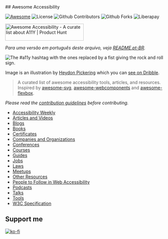 <div class="github-widget" data-repo="brunopulis/awesome-a11y"></div>
<script async src="https://pagead2.googlesyndication.com/pagead/js/adsbygoogle.js"></script><ins class="adsbygoogle" style="display:block" data-ad-client="ca-pub-6890694312814945" data-ad-slot="5473692530" data-ad-format="auto"  data-full-width-responsive="true"></ins><script>(adsbygoogle = window.adsbygoogle || []).push({});</script>
## Awesome Accessibility

[![Awesome](https://awesome.re/badge.svg)](https://awesome.re)
![License](https://img.shields.io/badge/license-CC0%201.0-green)
![Github Contributors](https://img.shields.io/github/contributors/brunopulis/awesome-a11y)
![Github Forks](https://img.shields.io/github/forks/brunopulis/awesome-a11y?style=flat-square)
![Liberapay](https://img.shields.io/liberapay/patrons/brunopulis.svg)

<a href="https://www.producthunt.com/posts/awesome-accessibility?utm_source=badge-featured&utm_medium=badge&utm_souce=badge-awesome&#0045;accessibility" target="_blank"><img src="https://api.producthunt.com/widgets/embed-image/v1/featured.svg?post_id=339140&theme=light" alt="Awesome&#0032;Accessibility&#0032; - A&#0032;curate&#0032;list&#0032;about&#0032;A11Y | Product Hunt" style="width: 250px; height: 54px;" width="250" height="54" /></a>

_Para uma versão em português deste arquivo, veja [README.pt-BR](https://github.com/brunopulis/awesome-a11y/blob/master/README-pt-br.md)._

![The #a11y hashtag with the ones replaced by a fist giving the rock and roll sign.](https://user-images.githubusercontent.com/1204692/30697506-9fd3020c-9eb5-11e7-95ca-a6c56785dd66.png)

Image is an illustration by [Heydon Pickering](http://www.heydonworks.com/) which you can [see on Dribble](https://dribbble.com/shots/2121794-rock-n-roll-a11y).

> A curated list of awesome accessibility tools, articles, and resources.
> Inspired by [awesome-svg](https://github.com/willianjusten/awesome-svg), [awesome-webcomponents](https://github.com/obetomuniz/awesome-webcomponents) and [awesome-flexbox](https://github.com/afonsopacifer/awesome-flexbox).

_Please read the [contribution guidelines](https://github.com/brunopulis/awesome-a11y/blob/master/CONTRIBUTING.md) before contributing._


- [Accessibility Weekly](https://github.com/brunopulis/awesome-a11y/blob/master/topics/newsletter.md)
- [Articles and Videos](https://github.com/brunopulis/awesome-a11y/blob/master/topics/articles-and-videos.md)
- [Blogs](https://github.com/brunopulis/awesome-a11y/blob/master/topics/blogs.md)
- [Books](https://github.com/brunopulis/awesome-a11y/blob/master/topics/books.md)
- [Certificates](https://github.com/brunopulis/awesome-a11y/blob/master/topics/certificates.md)
- [Companies and Organizations](https://github.com/brunopulis/awesome-a11y/blob/master/topics/companies-and-organizations.md)
- [Conferences](https://github.com/brunopulis/awesome-a11y/blob/master/topics/conferences.md)
- [Courses](https://github.com/brunopulis/awesome-a11y/blob/master/topics/courses.md)
- [Guides](https://github.com/brunopulis/awesome-a11y/blob/master/topics/guides.md)
- [Jobs](https://github.com/brunopulis/awesome-a11y/blob/master/topics/jobs.md)
- [Laws](https://github.com/brunopulis/awesome-a11y/blob/master/topics/laws.md)
- [Meetups](https://github.com/brunopulis/awesome-a11y/blob/master/topics/meetups.md)
- [Other Resources](https://github.com/brunopulis/awesome-a11y/blob/master/topics/other-resources.md)
- [People to Follow in Web Accessibility](https://github.com/brunopulis/awesome-a11y/blob/master/topics/people.md)
- [Podcasts](https://github.com/brunopulis/awesome-a11y/blob/master/topics/podcasts.md)
- [Talks](https://github.com/brunopulis/awesome-a11y/blob/master/topics/talks.md)
- [Tools](https://github.com/brunopulis/awesome-a11y/blob/master/topics/tools.md)
- [W3C Specification](https://github.com/brunopulis/awesome-a11y/blob/master/topics/specification.md)

## Support me

[![ko-fi](https://ko-fi.com/img/githubbutton_sm.svg)](https://ko-fi.com/U7U4IDQTS)